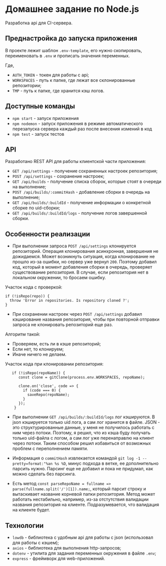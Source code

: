 # Домашнее задание по Node.js

Разработка api для CI-сервера.

## Преднастройка до запуска приложения

В проекте лежит шаблон `.env-template`, его нужно скопировать, переименовать в
`.env` и прописать значения переменных.

Где,

- `AUTH_TOKEN` - токен для работы с api;
- `WORKSPACES` - путь к папке, где лежат все склонированные репозитории;
- `TMP` - путь к папке, где хранится кэш логов.

## Доступные команды

- `npm start` - запуск приложения
- `npm nodemon` - запуск приложения в режиме автоматического перезапуска сервера
  каждый раз после внесения измений в код
- `npm test` - запуск тестов

## API

Разработано REST API для работы клиентской части приложения:

- `GET /api/settings` - получение сохраненных настроек репозитория;
- `POST /api/settings` - сохранение настроек;
- `GET /api/builds` - получение списка сборок, которые стоят в очереди на
  выполнение;
- `POST /api/builds/:commitHash` - добавление сборки в очередь на выполнение;
- `GET /api/builds/:buildId` - получение информации о конкретной сборке по
  uid-сборки;
- `GET /api/builds/:buildId/logs` - получение логов завершенной сборки.

## Особенности реализации

- При выполнении запроса `POST /api/settings` клонируется репозиторий. Операция
  клонирования асинхронная, завершения не дожидаемся. Может возникнуть ситуация,
  когда клонирование не прошло из-за ошибки, но сервер уже вернул `200`. Поэтому
  добавил код, который в момент добавления сборки в очередь, проверяет
  существование репозитория. В случае, если репозитория нет в локальном
  окружении, то бросаем ошибку.

Участок кода с проверкой:

```
if (!isRepo(repo)) {
  throw 'Error in repositories. Is repository cloned ?';
}
```

- При сохранении настроек через `POST /api/settings` добавил кэширование
  названия репозитория, чтобы при повторной отправки запроса не клонировать
  репозиторий еще раз.

Алгоритм такой:

- Проверяем, есть ли в кэше репозиторий;
- Если нет, то клонируем;
- Иначе ничего не делаем.

Участок кода при клонировании репозитория:

```
   if (!isRepo(repoName)) {
      const clone = gitClone(process.env.WORKSPACES, repoName);

      clone.on('close', code => {
        if (code === 0) {
          saveRepo(repoName);
        }
      });
    }
```

- При выполнении `GET /api/builds/:buildId/logs` лог кэшируются. В json
  кэшируется только uid лога, а сам лог хранится в файле. JSON - это
  структурированные данные, у меня не получилось работать с ним через потоки.
  Поэтому, я решил, что из кэша буду получать только uid-файла с логом, а сам
  лог уже перенаправлю на клиент через потоки. Таким способом решил избавиться
  от возможных проблем с переполнением памяти.

- Информация о `commitHash` извлекается командой
  `git log -1 --pretty=format:"%an %s %D`, минус подхода в ветке, ее
  дополнительно парсить нужно. Парсинг еще не добавил и пока не придумал, как
  можно сделать без парсинга.

- Есть метод
  `const parseRepoName = fullname => parse(fullname.split('/')[1]).name;`,
  который парсит строку и вытаскивает название корневой папки репозитория. Метод
  может работать нестабильно, например, из-за отстутствия валидации названия
  репозитория на клиенте. Подразумевается, что валидация на клиенте будет.

## Технологии

- `lowdb` - библиотека с удобным api для работы с json (использовал для работы с
  кэшем);
- `axios` - библиотека для выполнения http-запросов;
- `dotenv` - утилита для задания переменных окружения в файле `.env`;
- `express` - фреймворк для web-приложений.
